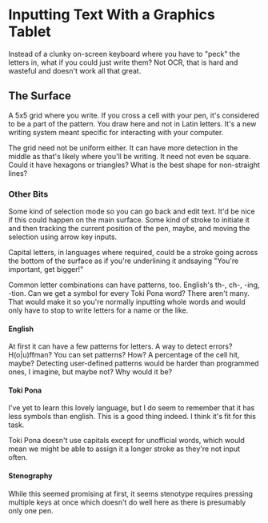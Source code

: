 # Inputting Text With a Graphics Tablet
Instead of a clunky on-screen keyboard where you have to "peck" the letters in, what if you could just write them? Not OCR, that is hard and wasteful and doesn't work all that great. 

## The Surface
A 5x5 grid where you write. If you cross a cell with your pen, it's considered to be a part of the pattern. You draw here and not in Latin letters. It's a new writing system meant specific for interacting with your computer.

The grid need not be uniform either. It can have more detection in the middle as that's likely where you'll be writing. It need not even be square. Could it have hexagons or triangles? What is the best shape for non-straight lines?

### Other Bits
Some kind of selection mode so you can go back and edit text. It'd be nice if this could happen on the main surface. Some kind of stroke to initiate it and then tracking the current position of the pen, maybe, and moving the selection using arrow key inputs.

Capital letters, in languages where required, could be a stroke going across the bottom of the surface as if you're underlining it andsaying "You're important, get bigger!"

Common letter combinations can have patterns, too. English's th-, ch-, -ing, -tion. Can we get a symbol for every Toki Pona word? There aren't many. That would make it so you're normally inputting whole words and would only have to stop to write letters for a name or the like.

#### English
At first it can have a few patterns for letters. A way to detect errors? H(o|u)ffman? You can set patterns? How? A percentage of the cell hit, maybe? Detecting user-defined patterns would be harder than programmed ones, I imagine, but maybe not? Why would it be?

#### Toki Pona
I've yet to learn this lovely language, but I do seem to remember that it has less symbols than english. This is a good thing indeed. I think it's fit for this task.

Toki Pona doesn't use capitals except for unofficial words, which would mean we might be able to assign it a longer stroke as they're not input often.

#### Stenography
While this seemed promising at first, it seems stenotype requires pressing multiple keys at once which doesn't do well here as there is presumably only one pen.